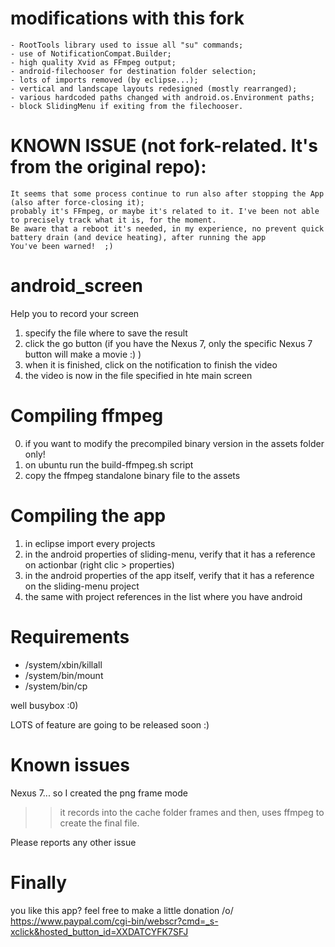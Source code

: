 modifications with this fork
==============
    - RootTools library used to issue all "su" commands;
    - use of NotificationCompat.Builder;
    - high quality Xvid as FFmpeg output;
    - android-filechooser for destination folder selection;
    - lots of imports removed (by eclipse...);
    - vertical and landscape layouts redesigned (mostly rearranged);
    - various hardcoded paths changed with android.os.Environment paths;
    - block SlidingMenu if exiting from the filechooser.
    
KNOWN ISSUE (not fork-related. It's from the original repo):
==============
    It seems that some process continue to run also after stopping the App (also after force-closing it);
    probably it's FFmpeg, or maybe it's related to it. I've been not able to precisely track what it is, for the moment.
    Be aware that a reboot it's needed, in my experience, no prevent quick battery drain (and device heating), after running the app
    You've been warned!  ;)

android_screen
==============
Help you to record your screen


1. specify the file where to save the result
2. click the go button (if you have the Nexus 7, only the specific Nexus 7 button will make a movie :) )
3. when it is finished, click on the notification to finish the video
4. the video is now in the file specified in hte main screen

Compiling ffmpeg
================

0. if you want to modify the precompiled binary version in the assets folder only!
1. on ubuntu run the build-ffmpeg.sh script
2. copy the ffmpeg standalone binary file to the assets


Compiling the app
=================

1. in eclipse import every projects
2. in the android properties of sliding-menu, verify that it has a reference on actionbar (right clic > properties)
3. in the android properties of the app itself, verify that it has a reference on the sliding-menu project
4. the same with project references in the list where you have android


Requirements
============

- /system/xbin/killall
- /system/bin/mount
- /system/bin/cp

well busybox :0)

LOTS of feature are going to be released soon :)


Known issues
============

Nexus 7... so I created the png frame mode
>> it records into the cache folder frames and then, uses ffmpeg to create the final file.

Please reports any other issue


Finally
=======

you like this app? feel free to make a little donation /o/
https://www.paypal.com/cgi-bin/webscr?cmd=_s-xclick&hosted_button_id=XXDATCYFK7SFJ
